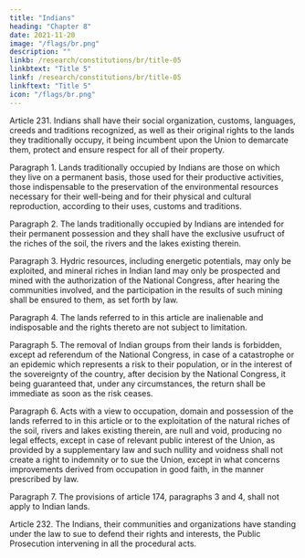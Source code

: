 ```yaml
---
title: "Indians"
heading: "Chapter 8"
date: 2021-11-20
image: "/flags/br.png"
description: ""
linkb: /research/constitutions/br/title-05
linkbtext: "Title 5"
linkf: /research/constitutions/br/title-05
linkftext: "Title 5"
icon: "/flags/br.png"
---
```



Article 231. Indians shall have their social organization, customs, languages, creeds and traditions recognized, as well as their original rights to the lands they traditionally  occupy, it being incumbent upon the Union to demarcate them, protect and ensure respect for all of their property.

Paragraph 1. Lands traditionally occupied by Indians are those on which they live on a permanent basis, those used for their productive activities, those indispensable to the preservation of the environmental resources necessary for their well-being and for their physical and cultural reproduction, according to their uses, customs and traditions.

Paragraph 2. The lands traditionally occupied by Indians are intended for their permanent possession and they shall have the exclusive usufruct of the riches of the soil, the rivers and the lakes existing therein.

Paragraph 3. Hydric resources, including energetic potentials, may only be exploited, and mineral riches in Indian land may only be prospected and mined with the authorization of the National Congress, after hearing the communities involved, and the participation in the results of such mining shall be ensured to them, as set forth by law.

Paragraph 4. The lands referred to in this article are inalienable and indisposable and the rights thereto are not subject to limitation.

Paragraph 5. The removal of Indian groups from their lands is forbidden, except ad referendum of the National Congress, in case of a catastrophe or an epidemic which represents a risk to their population, or in the interest of the sovereignty of the country, after decision by the National Congress, it being guaranteed that, under any circumstances, the return shall be immediate as soon as the risk ceases.

Paragraph 6. Acts with a view to occupation, domain and possession of the lands referred to in this article or to the exploitation of the natural riches of the soil, rivers and lakes existing therein, are null and void, producing no legal effects, except in case of relevant public interest of the Union, as provided by a supplementary law and such nullity and voidness shall not create a right to indemnity or to sue the Union, except in what concerns improvements derived from occupation in good faith, in the manner prescribed by law.

Paragraph 7. The provisions of article 174, paragraphs 3 and 4, shall not apply
to Indian lands.

Article 232. The Indians, their communities and organizations have standing under
the law to sue to defend their rights and interests, the Public Prosecution intervening
in all the procedural acts.
